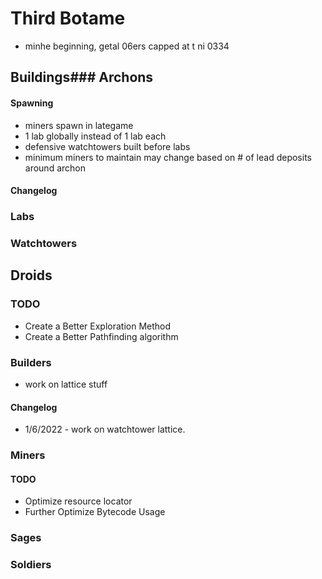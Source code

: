 # Third Botame
- minhe beginning, getal 06ers capped at t ni 0334

## Buildings### Archons
#### Spawning
- miners spawn in lategame
- 1 lab globally instead of 1 lab each
- defensive watchtowers built before labs
- minimum miners to maintain may change based on # of lead deposits around archon

#### Changelog


### Labs
### Watchtowers
## Droids
### TODO
- Create a Better Exploration Method
- Create a Better Pathfinding algorithm
### Builders
- work on lattice stuff
#### Changelog
- 1/6/2022 - work on watchtower lattice.
### Miners
#### TODO
- Optimize resource locator
- Further Optimize Bytecode Usage
### Sages
### Soldiers
